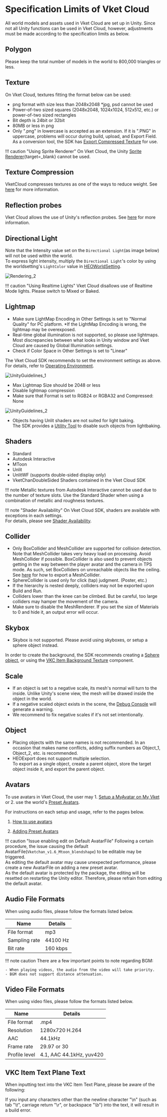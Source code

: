 # Specification Limits of Vket Cloud

All world models and assets used in Vket Cloud are set up in Unity. Since not all Unity functions can be used in Vket Cloud, however, adjustments must be made according to the specification limits as below.

## Polygon

Please keep the total number of models in the world to 800,000 triangles or less.

## Texture

On Vket Cloud, textures fitting the format below can be used:

- png format with size less than 2048x2048 *jpg, psd cannot be used
- Power-of-two sized squares (2048x2048, 1024x1024, 512x512, etc.) or power-of-two sized rectangles
- Bit depth is 24bit or 32bit
- 80MB or less in png
- Only ".png" in lowercase is accepted as an extension. If it is ".PNG" in uppercase, problems will occur during build, upload, and Export Field.
As a conversion tool, the SDK has [Export Compressed Texture](../SDKTools/ExportCompressedTexture.md) for use.

!!! caution "Using Sprite Renderer"
    On Vket Cloud, the Unity [Sprite Renderer](https://docs.unity3d.com/2019.4/Manual/class-SpriteRenderer.html){target=_blank} cannot be used.

## Texture Compression

VketCloud compresses textures as one of the ways to reduce weight. See [here](../WorldOptimization/TextureCompression.md) for more information.

## Reflection probes

Vket Cloud allows the use of Unity's reflection probes. See [here](ReflectionProbe.md) for more information.

## Directional Light

Note that the Intensity value set on the `Directional Light`(as image below) will not be used within the world.<br>
To express light intensity, multiply the `Directional Light`'s color by using the worldsetting's `LightColor` value in [HEOWorldSetting](../VKCComponents/HEOWorldSetting.md).

![Rendering_2](../VKCComponents/img/HEOWorldSetting_Rendering_2.jpg)

!!! caution "Using Realtime Lights"
    Vket Cloud disallows use of Realtime Mode lights. Please switch to Mixed or Baked.

## Lightmap

- Make sure LightMap Encoding in Other Settings is set to "Normal Quality" for PC platform.
 *If the LightMap Encoding is wrong, the lightmap may be overexposed.
- Real-time global illumination is not supported, so please use lightmaps. Most discrepancies between what looks in Unity window and Vket Cloud are caused by Global Illumination settings.
- Check if Color Space in Other Settings is set to "Linear"

The Vket Cloud SDK recommends to set the environment settings as above.<br>
For details, refer to [Operating Environment](../AboutVketCloudSDK/OperatingEnvironment.md).

![UnityGuidelines_1](./img/UnityGuidelines_1.jpg)

- Max Lightmap Size should be 2048 or less
- Disable lightmap compression
- Make sure that Format is set to RGB24 or RGBA32 and Compressed: None

![UnityGuidelines_2](./img/UnityGuidelines_2.jpg)

- Objects having Unlit shaders are not suited for light baking.<br>
  The SDK provides a [Utility Tool](../WorldEditingTips/DisableContributeGITool.md) to disable such objects from lightbaking.

## Shaders

- Standard
- Autodesk Interactive
- MToon
- Unlit
- UnlitWF (supports double-sided display only)
- VketChanDoubleSided Shaders contained in the Vket Cloud SDK

!!! note
     Metallic textures from Autodesk Interactive cannot be used due to the number of texture slots. Use the Standard Shader when using a combination of metallic and roughness textures.

!!! note "Shader Availability"
    On Vket Cloud SDK, shaders are available with exceptions in each settings.<br>
    For details, please see [Shader Availability](ShaderAvailability.md).

## Collider

- Only BoxCollider and MeshCollider are supported for collision detection. Note that MeshCollider takes very heavy load on processing. Avoid MeshCollider if possible. BoxCollider is also used to prevent objects getting in the way between the player avatar and the camera in TPS mode. As such, set BoxColliders on unreachable objects like the ceiling. See [here](../VKCComponents/VKCNodeMeshCollider.md) for how to export a MeshCollider.
- SphereCollider is used only for click (tap) judgment. (Poster, etc.)
- If the hierarchy is nested deeply, colliders may not be exported upon Build and Run.
- Colliders lower than the knee can be climbed. But be careful, too large colliders may hamper the movement of the camera.
- Make sure to disable the MeshRenderer. If you set the size of Materials to 0 and hide it, an output error will occur.

## Skybox

- Skybox is not supported. Please avoid using skyboxes, or setup a sphere object instead.

In order to create the background, the SDK recommends creating a [Sphere object](Skybox.md), or using the [VKC Item Background Texture](../VKCComponents/VKCItemBackgroundTexture.md) component.

## Scale

- If an object is set to a negative scale, its mesh's normal will turn to the inside. Unlike Unity's scene view, the mesh will be drawed inside the object in the world.<br>
- If a negative scaled object exists in the scene, the [Debug Console](../debugconsole/debugconsole.md) will generate a warning.<br>
- We recommend to fix negative scales if it's not set intentionally.

## Object

- Placing objects with the same names is not recommended. In an occasion that makes name conflicts, adding suffix numbers as Object_1, Object_2, etc. is recommended.
- HEOExport does not support multiple selection.<br> To export as a single object, create a parent object, store the target object inside it, and export the parent object.

## Avatars

To use avatars in Vket Cloud, the user may 1. [Setup a MyAvatar on My Vket](../AboutVketCloudSDK/SetupAvatar.md) or 2. use the world's [Preset Avatars](../WorldMakingGuide/PresetAvatar.md).

For instructions on each setup and usage, refer to the pages below.

1. [How to use avatars](../AboutVketCloudSDK/SetupAvatar.md)

2. [Adding Preset Avatars](../WorldMakingGuide/PresetAvatar.md)

!!! caution "Issue enabling edit on Default AvatarFile"
    Following a certain procedure, the issue causing the default AvatarFile(`Vketchan_v1.6_Mtoon_blendshape`) to be editable may be triggered.<br>
    As editing the default avatar may cause unexpected performance, please create a new AvatarFile on adding a new preset avatar.<br>
    As the default avatar is protected by the package, the editing will be resetted on restarting the Unity editor. Therefore, please refrain from editing the default avatar.

## Audio File Formats

When using audio files, please follow the formats listed below.

| Name | Details |
| ---- | ---- |
| File format | mp3 |
| Sampling rate | 44100 Hz |
| Bit rate | 160 kbps |

!!! note caution
    There are a few important points to note regarding BGM:

    - When playing videos, the audio from the video will take priority.
    - BGM does not support distance attenuation.

## Video File Formats

When using video files, please follow the formats listed below.

| Name | Details |
| ---- | ---- |
| File format | .mp4 |
| Resolution | 1280x720 H.264 |
| AAC | 44.1kHz |
| Frame rate | 29.97 or 30 |
| Profile level | 4.1, AAC 44.1kHz, yuv420 |

## VKC Item Text Plane Text

When inputting text into the VKC Item Text Plane, please be aware of the following:

If you input any characters other than the newline character "\n" (such as tab "\t", carriage return "\r", or backspace "\b") into the text, it will result in a build error.
